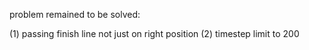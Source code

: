 problem remained to be solved:

(1) passing finish line not just on right position
(2) timestep limit to 200

